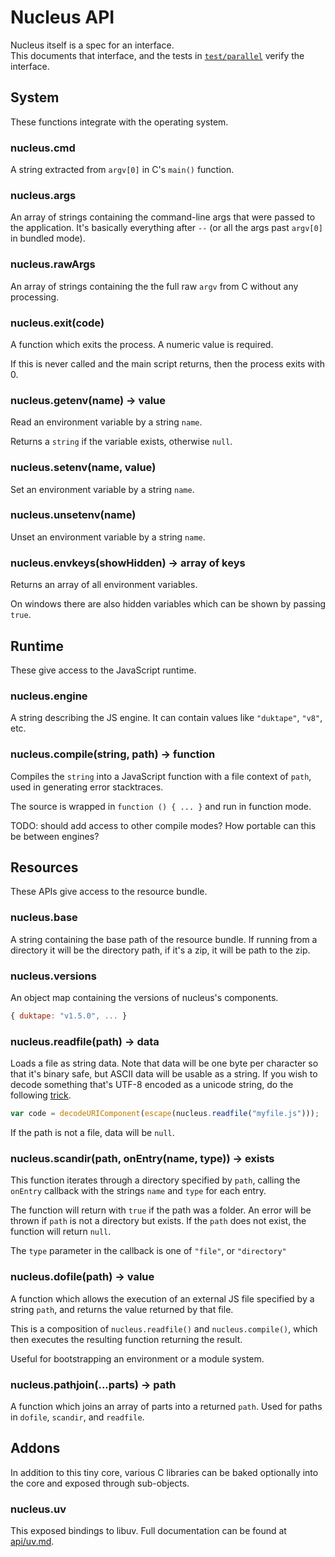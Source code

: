 # Nucleus API

Nucleus itself is a spec for an interface.  
This documents that interface, and the tests in
[`test/parallel`](../test/parallel) verify the interface.

## System

These functions integrate with the operating system.

### nucleus.cmd

A string extracted from `argv[0]` in C's `main()` function.

### nucleus.args

An array of strings containing the command-line args that were passed to the
application.  It's basically everything after `--` (or all the args past
`argv[0]` in bundled mode).

### nucleus.rawArgs

An array of strings containing the the full raw `argv` from C without any
processing.

### nucleus.exit(code)

A function which exits the process. A numeric value is required.

If this is never called and the main script returns, then the process exits with
0.

### nucleus.getenv(name) -> value

Read an environment variable by a string `name`.

Returns a `string` if the variable exists, otherwise `null`.

### nucleus.setenv(name, value)

Set an environment variable by a string `name`.

### nucleus.unsetenv(name)

Unset an environment variable by a string `name`.

### nucleus.envkeys(showHidden) -> array of keys

Returns an array of all environment variables.

On windows there are also hidden variables which can be shown by passing `true`.

## Runtime

These give access to the JavaScript runtime.

### nucleus.engine

A string describing the JS engine. It can contain values like `"duktape"`,
`"v8"`, etc.

### nucleus.compile(string, path) -> function

Compiles the `string` into a JavaScript function with a file context of `path`,
used in generating error stacktraces.

The source is wrapped in `function () { ... }` and run in function mode.

TODO: should add access to other compile modes?  How portable can this be
between engines?

## Resources

These APIs give access to the resource bundle.

### nucleus.base

A string containing the base path of the resource bundle.  If running from a
directory it will be the directory path, if it's a zip, it will be path to the
zip.

### nucleus.versions

An object map containing the versions of nucleus's components.

```js
{ duktape: "v1.5.0", ... }
```

### nucleus.readfile(path) -> data

Loads a file as string data.  Note that data will be one byte per character so
that it's binary safe, but ASCII data will be usable as a string.  If you wish
to decode something that's UTF-8 encoded as a unicode string, do the following
[trick](http://ecmanaut.blogspot.com/2006/07/encoding-decoding-utf8-in-javascript.html).

```js
var code = decodeURIComponent(escape(nucleus.readfile("myfile.js")));
```

If the path is not a file, data will be `null`.

### nucleus.scandir(path, onEntry(name, type)) -> exists

This function iterates through a directory specified by `path`, calling the
`onEntry` callback with the strings `name` and `type` for each entry.

The function will return with `true` if the path was a folder.
An error will be thrown if `path` is not a directory but exists.
If the `path` does not exist, the function will return `null`.

The `type` parameter in the callback is one of `"file"`, or `"directory"`

### nucleus.dofile(path) -> value

A function which allows the execution of an external JS file specified by a
string `path`, and returns the value returned by that file.

This is a composition of `nucleus.readfile()` and `nucleus.compile()`, which
then executes the resulting function returning the result.

Useful for bootstrapping an environment or a module system.

### nucleus.pathjoin(...parts) -> path

A function which joins an array of parts into a returned `path`.
Used for paths in `dofile`, `scandir`, and `readfile`.

## Addons

In addition to this tiny core, various C libraries can be baked optionally into
the core and exposed through sub-objects.

### nucleus.uv

This exposed bindings to libuv. Full documentation can be found at
[api/uv.md](./uv.md).
